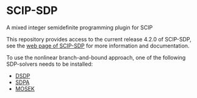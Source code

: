 # SCIP-SDP
A mixed integer semidefinite programming plugin for SCIP

This repository provides access to the current release 4.2.0 of
SCIP-SDP, see the <a
href="https://wwwopt.mathematik.tu-darmstadt.de/scipsdp/">web page of
SCIP-SDP</a> for more information and documentation.

To use the nonlinear branch-and-bound approach, one of the
following SDP-solvers needs to be installed:
<ul>
   <li><a href="http://www.mcs.anl.gov/hs/software/DSDP/">DSDP</a></li>
   <li><a href="http://sdpa.sourceforge.net/">SDPA</a></li>
   <li><a href="https://www.mosek.com/">MOSEK</a></li>
</ul>
